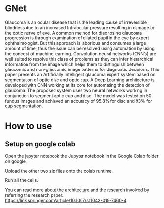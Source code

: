 # GNet

Glaucoma is an ocular disease that is the leading cause of irreversible blindness due to an increased Intraocular pressure resulting in damage to the optic nerve of eye. A common method for diagnosing glaucoma progression is through examination of dilated pupil in the eye by expert ophthalmologist. But this approach is laborious and consumes a large amount of time, thus the issue can be resolved using automation by using the concept of machine learning. Convolution neural networks (CNN’s) are well suited to resolve this class of problems as they can infer hierarchical information from the image which helps them to
distinguish between glaucomic and non-glaucomic image patterns for diagnostic decisions. This paper presents an Artificially Intelligent glaucoma expert system based on segmentation of optic disc and optic cup. A Deep Learning architecture is developed with CNN working at its core for automating the detection of glaucoma. The proposed system uses two neural networks working in conjunction to segment optic cup and disc. The model was tested on 50 fundus images and achieved an accuracy of 95.8% for disc and 93% for cup segmentation.

# How to use 

## Setup on google colab

Open the jupyter notebook the Jupyter notebook in the Google Colab folder on google .

Upload the other two zip files onto the colab runtime.

Run all the cells.

You can read more about the architecture and the research involved by referring the research paper.
https://link.springer.com/article/10.1007/s11042-019-7460-4.